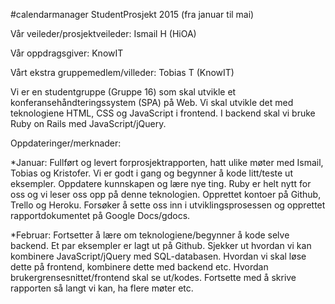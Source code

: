 #calendarmanager
StudentProsjekt 2015 (fra januar til mai)

Vår veileder/prosjektveileder: Ismail H (HiOA) 

Vår oppdragsgiver: KnowIT 

Vårt ekstra gruppemedlem/villeder: Tobias T (KnowIT)

Vi er en studentgruppe (Gruppe 16) som skal utvikle et
konferansehåndteringssystem (SPA) på Web. Vi skal utvikle 
det med teknologiene HTML, CSS og JavaScript i frontend.
I backend skal vi bruke Ruby on Rails med JavaScript/jQuery.

Oppdateringer/merknader:

*Januar: Fullført og levert forprosjektrapporten, hatt ulike 
møter med Ismail, Tobias og Kristofer. Vi er godt i gang og
begynner å kode litt/teste ut eksempler. Oppdatere kunnskapen
og lære nye ting. Ruby er helt nytt for oss og vi leser oss 
opp på denne teknologien. Opprettet kontoer på Github, Trello
og Heroku. Forsøker å sette oss inn i utviklingsprosessen 
og opprettet rapportdokumentet på Google Docs/gdocs.

*Februar: Fortsetter å lære om teknologiene/begynner å kode
selve backend. Et par eksempler er lagt ut på Github. Sjekker
ut hvordan vi kan kombinere JavaScript/jQuery med SQL-databasen.
Hvordan vi skal løse dette på frontend, kombinere dette med 
backend etc. Hvordan brukergrensesnittet/frontend skal se ut/kodes. 
Fortsette med å skrive rapporten så langt vi kan, ha flere møter etc.
